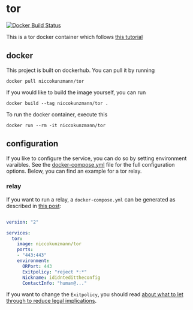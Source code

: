 # tor

[![Docker Build Status](https://img.shields.io/docker/build/niccokunzmann/tor.svg)][builds]

This is a tor docker container which follows [this tutorial][tutorial]

## docker

This project is built on dockerhub.
You can pull it by running

    docker pull niccokunzmann/tor

If you would like to build the image yourself, you can run

    docker build --tag niccokunzmann/tor .

To run the docker container, execute this

    docker run --rm -it niccokunzmann/tor

## configuration

If you like to configure the service, you can do so by setting environment varaibles.
See the [docker-compose.yml][compose] file for the full configuration options.
Below, you can find an example for a tor relay.

### relay

If you want to run a relay, a `docker-compose.yml` can be generated as described
in [this post][relay]:

```yaml

version: "2"

services:
  tor:
    image: niccokunzmann/tor
    ports:
    - "443:443"
    environment:
      ORPort: 443
      Exitpolicy: "reject *:*"
      Nickname: ididntedittheconfig
      ContactInfo: "human@..."

```

If you want to change the `Exitpolicy`, you should read [about what to let through to reduce legal implications][reduced-exit-policy].

<!-- Use absolute links even for project files so that dockerhub can use them. -->

[tutorial]: https://www.torproject.org/docs/debian.html.en#ubuntu
[builds]: https://hub.docker.com/r/niccokunzmann/tor/builds/
[relay]: https://www.torproject.org/docs/tor-doc-relay.html.en
[compose]: https://github.com/niccokunzmann/tor/blob/master/docker-compose.yml
[reduced-exit-policy]: https://trac.torproject.org/projects/tor/wiki/doc/ReducedExitPolicy

